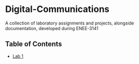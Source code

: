 # Digital-Communications

A collection of laboratory assignments and projects, alongside documentation, developed during ENEE-3141

## Table of Contents
- [Lab 1](../Digital-Communications/L1_AM_RECEIVER)
